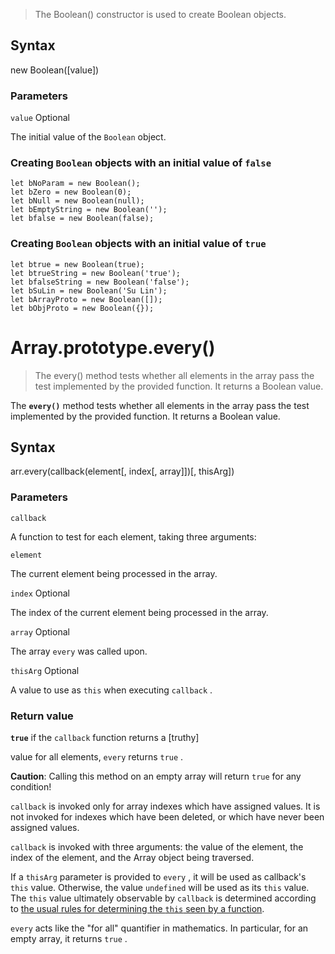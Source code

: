 > The Boolean() constructor is used to create Boolean objects.

Syntax
------

new Boolean(\[value\])

### Parameters

`value` Optional

The initial value of the `Boolean` object.

### Creating `Boolean` objects with an initial value of `false`

    let bNoParam = new Boolean();
    let bZero = new Boolean(0);
    let bNull = new Boolean(null);
    let bEmptyString = new Boolean('');
    let bfalse = new Boolean(false);
    

### Creating `Boolean` objects with an initial value of `true`

    let btrue = new Boolean(true);
    let btrueString = new Boolean('true');
    let bfalseString = new Boolean('false');
    let bSuLin = new Boolean('Su Lin');
    let bArrayProto = new Boolean([]);
    let bObjProto = new Boolean({});

# Array.prototype.every()

> The every() method tests whether all elements in the array pass the test implemented by the provided function. It returns a Boolean value.

The **`every()`** method tests whether all elements in the array pass the test implemented by the provided function. It returns a Boolean value.

Syntax
------

arr.every(callback(element\[, index\[, array\]\])\[, thisArg\])

### Parameters

 `callback`

A function to test for each element, taking three arguments:

 `element`

The current element being processed in the array.

`index` Optional

The index of the current element being processed in the array.

`array` Optional

The array `every` was called upon.

`thisArg` Optional

A value to use as `this` when executing `callback` .

### Return value

**`true`** if the `callback` function returns a [truthy]

value for all elements, `every` returns `true` .

**Caution**: Calling this method on an empty array will return `true` for any condition!

`callback` is invoked only for array indexes which have assigned values. It is not invoked for indexes which have been deleted, or which have never been assigned values.

`callback` is invoked with three arguments: the value of the element, the index of the element, and the Array object being traversed.

If a `thisArg` parameter is provided to `every` , it will be used as callback's `this` value. Otherwise, the value `undefined` will be used as its `this` value. The `this` value ultimately observable by `callback` is determined according to [the usual rules for determining the `this` seen by a function](chrome-extension://cjedbglnccaioiolemnfhjncicchinao/en-US/docs/Web/JavaScript/Reference/Operators/this).

`every` acts like the "for all" quantifier in mathematics. In particular, for an empty array, it returns `true` .
